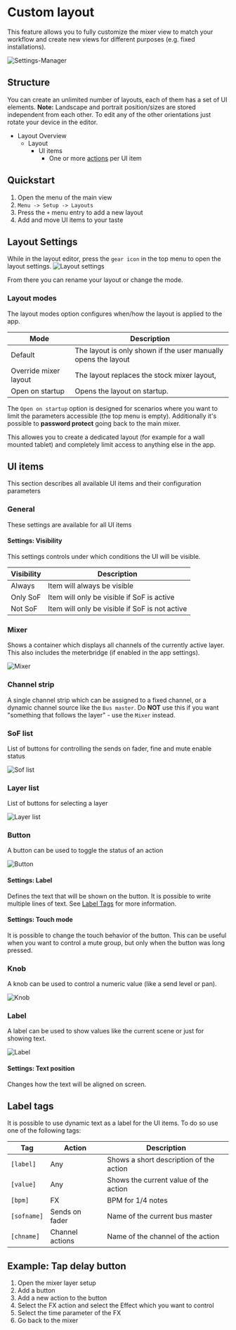 # Custom layout

This feature allows you to fully customize the mixer view to match your workflow
and create new views for different purposes (e.g. fixed installations).

![Settings-Manager](img/layouts/layouts-settings.png)


## Structure
You can create an unlimited number of layouts, each of them has a set of UI elements.
**Note:** Landscape and portrait position/sizes are stored independent from each other.
To edit any of the other orientations just rotate your device in the editor.

- Layout Overview
	- Layout
		- UI items
			- One or more [actions](custom-actions.md) per UI item

## Quickstart

1. Open the menu of the main view
2. `Menu -> Setup -> Layouts`
3. Press the `+` menu entry to add a new layout
4. Add and move UI items to your taste

## Layout Settings
While in the layout editor, press the `gear icon` in the top menu to open the layout settings.
![Layout settings](img/layouts/layout-settings.png)

From there you can rename your layout or change the mode.

### Layout modes
The layout modes option configures when/how the layout is applied to the app.

| Mode | Description
| --- | --- |
| Default | The layout is only shown if the user manually opens the layout |
| Override mixer layout | The layout replaces the stock mixer layout, |
| Open on startup | Opens the layout on startup. |

The `Open on startup` option is designed for scenarios where you want to limit the parameters accessible (the top menu is empty).
Additionally it's possible to **password protect** going back to the main mixer.

This allowes you to create a dedicated layout (for example for a wall mounted tablet) and completely limit access to anything else in the app.


## UI items
This section describes all available UI items and their configuration parameters

### General
These settings are available for all UI items

#### Settings: Visibility
This settings controls under which conditions the UI will be visible.

| Visibility | Description
| -- | -- |
| Always | Item will always be visible |
| Only SoF | Item will only be visible if SoF is active |
| Not SoF | Item will only be visible if SoF is not active |

### Mixer 
Shows a container which displays all channels of the currently active layer.
This also includes the meterbridge (if enabled in the app settings).

![Mixer](img/layouts/mixer.png)

### Channel strip
A single channel strip which can be assigned to a fixed channel,
or a dynamic channel source like the `Bus master`.
Do **NOT** use this if you want "something that follows the layer" - use the `Mixer` instead.


### SoF list
List of buttons for controlling the sends on fader, fine and mute enable status

![Sof list](img/layouts/sof-list.png)

### Layer list
List of buttons for selecting a layer

![Layer list](img/layouts/layer-list.png)


### Button
A button can be used to toggle the status of an action

![Button](img/layouts/buttons.png)

#### Settings: Label
Defines the text that will be shown on the button. It is possible to write multiple lines of text.
See [Label Tags](##Label-tags) for more information.

#### Settings: Touch mode
It is possible to change the touch behavior of the button.
This can be useful when you want to control a mute group, but only when the button was long pressed.

### Knob
A knob can be used to control a numeric value (like a send level or pan).

![Knob](img/layouts/knob.png)

### Label
A label can be used to show values like the current scene or just for showing text.

![Label](img/layouts/label.png)

#### Settings: Text position
Changes how the text will be aligned on screen.


## Label tags
It is possible to use dynamic text as a label for the UI items.
To do so use one of the following tags:

| Tag | Action | Description |
| -- | -- | -- |
| `[label]` | Any | Shows a short description of the action |
| `[value]` | Any | Shows the current value of the action |
| `[bpm]` | FX | BPM for 1/4 notes |
| `[sofname]` | Sends on fader | Name of the current bus master |
| `[chname]` | Channel actions | Name of the channel of the action |


## Example: Tap delay button
1. Open the mixer layer setup
2. Add a button
3. Add a new action to the button
4. Select the FX action and select the Effect which you want to control
5. Select the time parameter of the FX
6. Go back to the mixer
